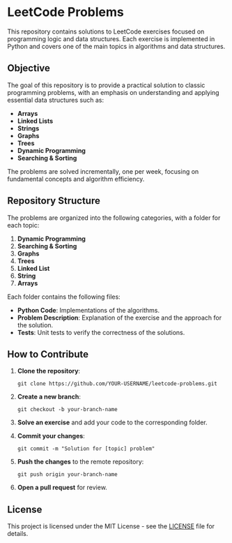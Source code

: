 # LeetCode Problems

This repository contains solutions to LeetCode exercises focused on programming logic and data structures. Each exercise is implemented in Python and covers one of the main topics in algorithms and data structures.

## Objective

The goal of this repository is to provide a practical solution to classic programming problems, with an emphasis on understanding and applying essential data structures such as:

- **Arrays**
- **Linked Lists**
- **Strings**
- **Graphs**
- **Trees**
- **Dynamic Programming**
- **Searching & Sorting**

The problems are solved incrementally, one per week, focusing on fundamental concepts and algorithm efficiency.

## Repository Structure

The problems are organized into the following categories, with a folder for each topic:

1. **Dynamic Programming**
2. **Searching & Sorting**
3. **Graphs**
4. **Trees**
5. **Linked List**
6. **String**
7. **Arrays**

Each folder contains the following files:

- **Python Code**: Implementations of the algorithms.
- **Problem Description**: Explanation of the exercise and the approach for the solution.
- **Tests**: Unit tests to verify the correctness of the solutions.

## How to Contribute

1. **Clone the repository**:
   ```
   git clone https://github.com/YOUR-USERNAME/leetcode-problems.git
   ```

2. **Create a new branch**:
   ```
   git checkout -b your-branch-name
   ```

3. **Solve an exercise** and add your code to the corresponding folder.

4. **Commit your changes**:
   ```
   git commit -m "Solution for [topic] problem"
   ```

5. **Push the changes** to the remote repository:
   ```
   git push origin your-branch-name
   ```

6. **Open a pull request** for review.

## License

This project is licensed under the MIT License - see the [LICENSE](LICENSE) file for details.
